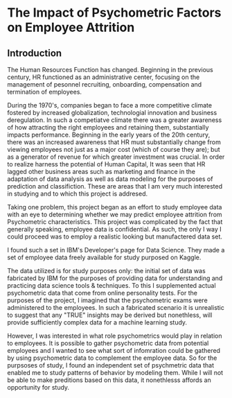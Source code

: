# The Impact of Psychometric Factors on Employee Attrition
## Introduction

The Human Resources Function has changed.  Beginning in the previous century, HR functioned as an administrative center, focusing on the management of pesonnel recruiting, onboarding, compensation and termination of employees.  

During the 1970's, companies began to face a more competitive climate fostered by increased globalization, technologial innovation and business deregulation.  In such a competiatve climate there was a greater awareness of how attracting the right employees and retaining them, substantially impacts performance.  Beginning in the early years of the 20th century, there was an increased awareness that HR must substantially change from viewing employees not just as a major cost (which of course they are); but as a generator of revenue for which greater investment was crucial.  In order to realize harness the potential of Human Capital, It was seen that HR lagged other business areas such as marketing and finance in the adaptation of data analysis as well as data modeling for the purposes of prediction and classifiction. These are areas that I am very much interested in studying and to which this project is addresed.

Taking one problem, this project began as an effort to study employee data with an eye to determining whether we may predict employee attrition from Psychometric characteristics.  This project was complicated by the fact that generally speaking, employee data is confidential.  As such, the only I way I could proceed was to employ a realistic looking but manufactered data set.  

I found such a set in IBM's Developer's page for Data Science. They made a set of employee data freely available for study purposed on Kaggle. 

The data utilized is for study purposes only: the initial set of data was fabricated by IBM for the purposes of providing data for understanding and practicing data science tools & techniques. To this I supplemented actual psychometric data that come from online personality tests. For the purposes of the project, I imagined that the psychometric exams were administered to the employees. In such a fabricated scenario it is unrealistic to suggest that any "TRUE" insights may be derived but nonethless, will provide sufficiently complex data for a machine learning study.

However, I was interested in what role psychometrics would play in relation to employees. It is possible to gather psychometric data from potential employees and I wanted to see what sort of infomration could be gathered by using psychometric data to complement the employee data. So for the purpsoses of study, I found an independent set of psychmetric data that enabled me to study patterns of behavior by modeling them. While I will not be able to make preditions based on this data, it nonethlesss affords an opportunity for study.




